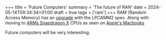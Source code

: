 +++
title = 'Future Computers'
summary = 'The future of RAN'
date = 2024-05-14T09:34:34+01:00
draft = true
tags = ['ram']
+++
RAM (Random Access Memory) has an [upgrade](https://www.youtube.com/watch?v=K3zB9EFntmA) with the LPCAMM2 spec.
Along with moving to [ARMs Snapdragon X](https://en.wikipedia.org/wiki/Qualcomm_Snapdragon) CPUs as seen on [Apple's Macbooks](https://www.quora.com/How-do-I-know-if-my-Mac-is-X64-or-ARM)

Future computers will be very interesting.
